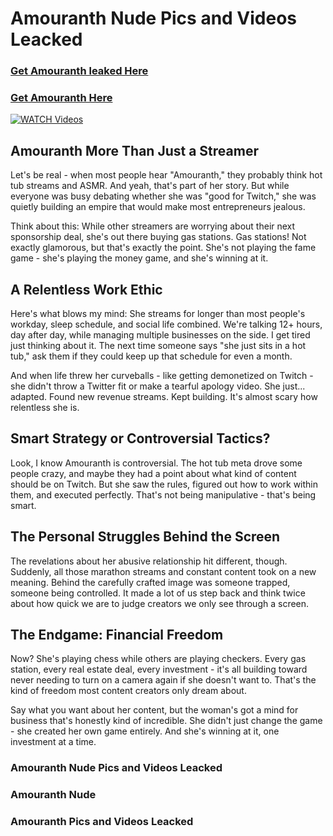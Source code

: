 # Amouranth Nude Pics and  Videos  Leacked
### [Get Amouranth leaked Here]( https://cutt.ly/0rtR8jlR)
### [Get Amouranth Here]( https://cutt.ly/SrtR4cwq)
[![WATCH Videos](https://i.imgur.com/dJHk4Zq.gif)](https://cutt.ly/0rtR8jlR)


## Amouranth  More Than Just a Streamer

Let's be real - when most people hear "Amouranth," they probably think hot tub streams and ASMR. And yeah, that's part of her story. But while everyone was busy debating whether she was "good for Twitch," she was quietly building an empire that would make most entrepreneurs jealous.

Think about this: While other streamers are worrying about their next sponsorship deal, she's out there buying gas stations. Gas stations! Not exactly glamorous, but that's exactly the point. She's not playing the fame game - she's playing the money game, and she's winning at it.

## A Relentless Work Ethic

Here's what blows my mind: She streams for longer than most people's workday, sleep schedule, and social life combined. We're talking 12+ hours, day after day, while managing multiple businesses on the side. I get tired just thinking about it. The next time someone says "she just sits in a hot tub," ask them if they could keep up that schedule for even a month.

And when life threw her curveballs - like getting demonetized on Twitch - she didn't throw a Twitter fit or make a tearful apology video. She just... adapted. Found new revenue streams. Kept building. It's almost scary how relentless she is.

## Smart Strategy or Controversial Tactics?

Look, I know Amouranth is controversial. The hot tub meta drove some people crazy, and maybe they had a point about what kind of content should be on Twitch. But she saw the rules, figured out how to work within them, and executed perfectly. That's not being manipulative - that's being smart.

## The Personal Struggles Behind the Screen

The revelations about her abusive relationship hit different, though. Suddenly, all those marathon streams and constant content took on a new meaning. Behind the carefully crafted image was someone trapped, someone being controlled. It made a lot of us step back and think twice about how quick we are to judge creators we only see through a screen.

## The Endgame: Financial Freedom

Now? She's playing chess while others are playing checkers. Every gas station, every real estate deal, every investment - it's all building toward never needing to turn on a camera again if she doesn't want to. That's the kind of freedom most content creators only dream about.

Say what you want about her content, but the woman's got a mind for business that's honestly kind of incredible. She didn't just change the game - she created her own game entirely. And she's winning at it, one investment at a time.
### Amouranth Nude Pics and  Videos  Leacked
### Amouranth Nude 
### Amouranth Pics and  Videos  Leacked
